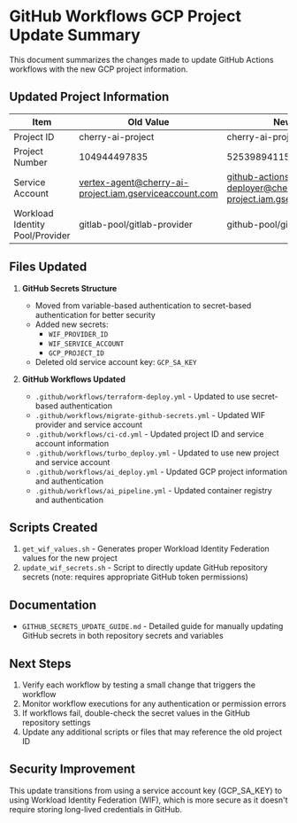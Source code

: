 # GitHub Workflows GCP Project Update Summary

This document summarizes the changes made to update GitHub Actions workflows with the new GCP project information.

## Updated Project Information

| Item | Old Value | New Value |
|------|-----------|-----------|
| Project ID | cherry-ai-project | cherry-ai-project |
| Project Number | 104944497835 | 525398941159 |
| Service Account | vertex-agent@cherry-ai-project.iam.gserviceaccount.com | github-actions-deployer@cherry-ai-project.iam.gserviceaccount.com |
| Workload Identity Pool/Provider | gitlab-pool/gitlab-provider | github-pool/github-provider |

## Files Updated

1. **GitHub Secrets Structure**
   - Moved from variable-based authentication to secret-based authentication for better security
   - Added new secrets:
     - `WIF_PROVIDER_ID`
     - `WIF_SERVICE_ACCOUNT`
     - `GCP_PROJECT_ID`
   - Deleted old service account key: `GCP_SA_KEY`

2. **GitHub Workflows Updated**
   - `.github/workflows/terraform-deploy.yml` - Updated to use secret-based authentication
   - `.github/workflows/migrate-github-secrets.yml` - Updated WIF provider and service account
   - `.github/workflows/ci-cd.yml` - Updated project ID and service account information
   - `.github/workflows/turbo_deploy.yml` - Updated to use new project and service account
   - `.github/workflows/ai_deploy.yml` - Updated GCP project information and authentication
   - `.github/workflows/ai_pipeline.yml` - Updated container registry and authentication

## Scripts Created

1. `get_wif_values.sh` - Generates proper Workload Identity Federation values for the new project
2. `update_wif_secrets.sh` - Script to directly update GitHub repository secrets (note: requires appropriate GitHub token permissions)

## Documentation

- `GITHUB_SECRETS_UPDATE_GUIDE.md` - Detailed guide for manually updating GitHub secrets in both repository secrets and variables

## Next Steps

1. Verify each workflow by testing a small change that triggers the workflow
2. Monitor workflow executions for any authentication or permission errors
3. If workflows fail, double-check the secret values in the GitHub repository settings
4. Update any additional scripts or files that may reference the old project ID

## Security Improvement

This update transitions from using a service account key (GCP_SA_KEY) to using Workload Identity Federation (WIF), which is more secure as it doesn't require storing long-lived credentials in GitHub.

